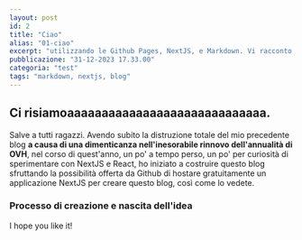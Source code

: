 ```yaml
---
layout: post
id: 2
title: "Ciao"
alias: "01-ciao"
excerpt: "utilizzando le Github Pages, NextJS, e Markdown. Vi racconto come è andata."
pubblicazione: "31-12-2023 17.33.00"
categoria: "test"
tags: "markdown, nextjs, blog"
---
```


## Ci risiamoaaaaaaaaaaaaaaaaaaaaaaaaaaaaa.

Salve a tutti ragazzi. Avendo subito la distruzione totale del mio precedente blog **a causa di una dimenticanza nell'inesorabile rinnovo dell'annualità di OVH**, nel corso di quest'anno, un po' a tempo perso, un po' per curiosità di sperimentare con NextJS e React, ho iniziato a costruire questo blog sfruttando la possibilità offerta da Github di hostare gratuitamente un applicazione NextJS per creare questo blog, così come lo vedete.

### Processo di creazione e nascita dell'idea

I hope you like it!

